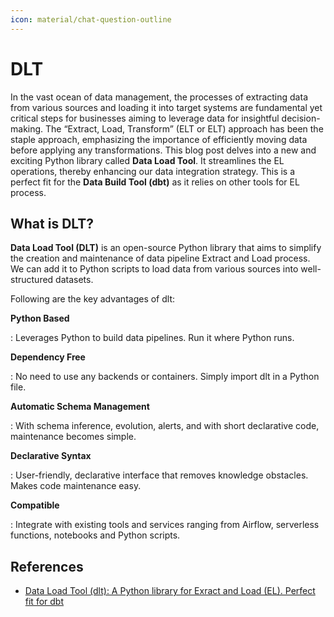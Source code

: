 ```yaml
---
icon: material/chat-question-outline
---
```


# DLT

In the vast ocean of data management, the processes of extracting data from various
sources and loading it into target systems are fundamental yet critical steps for
businesses aiming to leverage data for insightful decision-making.
The “Extract, Load, Transform” (ELT or ELT) approach has been the staple approach,
emphasizing the importance of efficiently moving data before applying any transformations.
This blog post delves into a new and exciting Python library called **Data Load Tool**.
It streamlines the EL operations, thereby enhancing our data integration strategy.
This is a perfect fit for the **Data Build Tool (dbt)** as it relies on other tools
for EL process.

## What is DLT?

**Data Load Tool (DLT)** is an open-source Python library that aims to simplify
the creation and maintenance of data pipeline Extract and Load process. We can add
it to Python scripts to load data from various sources into well-structured datasets.

Following are the key advantages of dlt:

**Python Based**

:   Leverages Python to build data pipelines. Run it where Python runs.

**Dependency Free**

:   No need to use any backends or containers. Simply import dlt in a Python file.

**Automatic Schema Management**

:   With schema inference, evolution, alerts, and with short declarative code,
    maintenance becomes simple.

**Declarative Syntax**

:   User-friendly, declarative interface that removes knowledge obstacles. Makes
    code maintenance easy.

**Compatible**

:   Integrate with existing tools and services ranging from Airflow, serverless
    functions, notebooks and Python scripts.

## References

- [Data Load Tool (dlt): A Python library for Exract and Load (EL). Perfect fit for dbt](https://blog.devgenius.io/data-load-tool-dlt-a-python-library-for-exract-and-load-el-perfect-fit-for-dbt-bf8de99e55ba)
